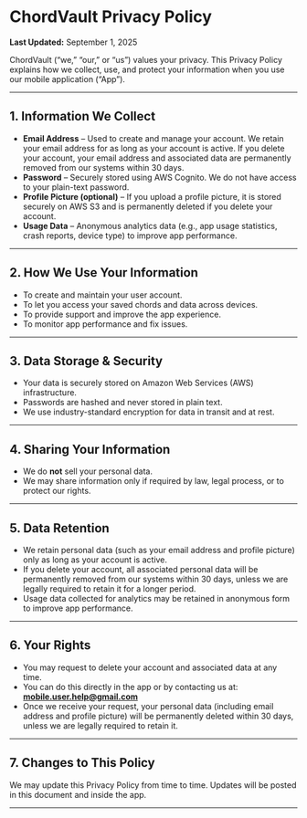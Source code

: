 # ChordVault Privacy Policy  
**Last Updated:** September 1, 2025

ChordVault (“we,” “our,” or “us”) values your privacy. This Privacy Policy explains how we collect, use, and protect your information when you use our mobile application (“App”).  

---

## 1. Information We Collect
- **Email Address** – Used to create and manage your account. We retain your email address for as long as your account is active. If you delete your account, your email address and associated data are permanently removed from our systems within 30 days.  
- **Password** – Securely stored using AWS Cognito. We do not have access to your plain-text password.  
- **Profile Picture (optional)** – If you upload a profile picture, it is stored securely on AWS S3 and is permanently deleted if you delete your account.
- **Usage Data** – Anonymous analytics data (e.g., app usage statistics, crash reports, device type) to improve app performance.  

---

## 2. How We Use Your Information
- To create and maintain your user account.  
- To let you access your saved chords and data across devices.  
- To provide support and improve the app experience.  
- To monitor app performance and fix issues.  

---

## 3. Data Storage & Security
- Your data is securely stored on Amazon Web Services (AWS) infrastructure.  
- Passwords are hashed and never stored in plain text.  
- We use industry-standard encryption for data in transit and at rest.  

---

## 4. Sharing Your Information
- We do **not** sell your personal data.  
- We may share information only if required by law, legal process, or to protect our rights.  

---

## 5. Data Retention
- We retain personal data (such as your email address and profile picture) only as long as your account is active.
- If you delete your account, all associated personal data will be permanently removed from our systems within 30 days, unless we are legally required to retain it for a longer period.
- Usage data collected for analytics may be retained in anonymous form to improve app performance.

---

## 6. Your Rights
- You may request to delete your account and associated data at any time.  
- You can do this directly in the app or by contacting us at: **mobile.user.help@gmail.com**  
- Once we receive your request, your personal data (including email address and profile picture) will be permanently deleted within 30 days, unless we are legally required to retain it.

---

## 7. Changes to This Policy
We may update this Privacy Policy from time to time. Updates will be posted in this document and inside the app.  

---
